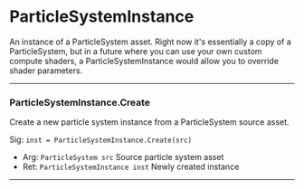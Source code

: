 # ParticleSystemInstance

An instance of a ParticleSystem asset. Right now it's essentially a copy of a ParticleSystem, but in a future where you can use your own custom compute shaders, a ParticleSystemInstance would allow you to override shader parameters.

---
### ParticleSystemInstance.Create
Create a new particle system instance from a ParticleSystem source asset.

Sig: `inst = ParticleSystemInstance.Create(src)`
 - Arg: `ParticleSystem src` Source particle system asset
 - Ret: `ParticleSystemInstance inst` Newly created instance
---
